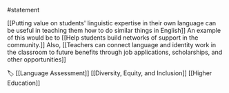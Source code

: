 #statement 

[[Putting value on students' linguistic expertise in their own language can be useful in teaching them how to do similar things in English]] An example of this would be to [[Help students build networks of support in the community.]] Also, [[Teachers can connect language and identity work in the classroom to future benefits through job applications, scholarships, and other opportunities]]

🏷️ [[Language Assessment]]  [[Diversity, Equity, and Inclusion]] [[Higher Education]]